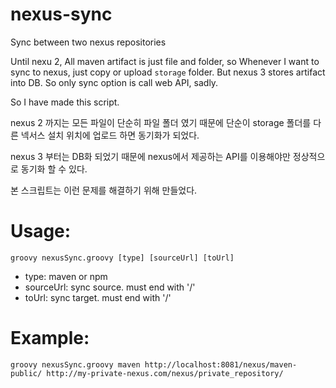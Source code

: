 # nexus-sync
Sync between two nexus repositories

Until nexu 2, All maven artifact is just file and folder, so Whenever I want to sync to nexus, just copy or upload `storage` folder.
But  nexus 3 stores artifact into DB. So only sync option is call web API, sadly.

So I have made this script.


nexus 2 까지는 모든 파일이 단순히 파일 폴더 였기 때문에  단순이 storage 폴더를 다른 넥서스 설치 위치에 업로드 하면 동기화가 되었다.

nexus 3 부터는 DB화 되었기 때문에 nexus에서 제공하는 API를 이용해야만 정상적으로 동기화 할 수 있다.

본 스크립트는 이런 문제를 해결하기 위해 만들었다.

# Usage:

```groovy nexusSync.groovy [type] [sourceUrl] [toUrl]```

* type:      maven or npm
* sourceUrl: sync source. must end with '/'
* toUrl:     sync target. must end with '/'

# Example:

```groovy nexusSync.groovy maven http://localhost:8081/nexus/maven-public/ http://my-private-nexus.com/nexus/private_repository/```
